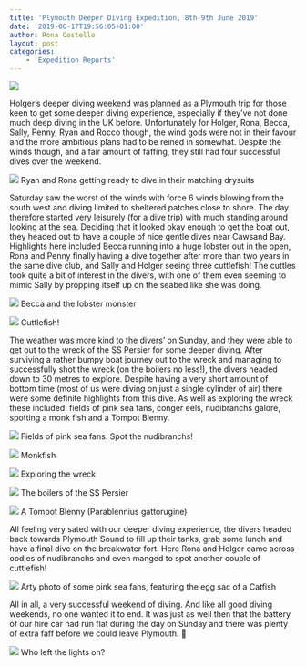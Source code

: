 ```yaml
---
title: 'Plymouth Deeper Diving Expedition, 8th-9th June 2019'
date: '2019-06-17T19:56:05+01:00'
author: Rona Costello
layout: post
categories:
    - 'Expedition Reports'
---
```


![](https://ouueg.com/wp-content/uploads/2019/06/DeeperDiving8.png)

Holger’s deeper diving weekend was planned as a Plymouth trip for those keen to get some deeper diving experience, especially if they’ve not done much deep diving in the UK before. Unfortunately for Holger, Rona, Becca, Sally, Penny, Ryan and Rocco though, the wind gods were not in their favour and the more ambitious plans had to be reined in somewhat. Despite the winds though, and a fair amount of faffing, they still had four successful dives over the weekend.

![](https://ouueg.com/wp-content/uploads/2019/06/DeeperDiving1.png)
Ryan and Rona getting ready to dive in their matching drysuits

Saturday saw the worst of the winds with force 6 winds blowing from the south west and diving limited to sheltered patches close to shore. The day therefore started very leisurely (for a dive trip) with much standing around looking at the sea. Deciding that it looked okay enough to get the boat out, they headed out to have a couple of nice gentle dives near Cawsand Bay. Highlights here included Becca running into a huge lobster out in the open, Rona and Penny finally having a dive together after more than two years in the same dive club, and Sally and Holger seeing three cuttlefish! The cuttles took quite a bit of interest in the divers, with one of them even seeming to mimic Sally by propping itself up on the seabed like she was doing.

![](https://ouueg.com/wp-content/uploads/2019/06/DeeperDiving2.png)
Becca and the lobster monster

![](https://ouueg.com/wp-content/uploads/2019/06/DeeperDiving3.png)
Cuttlefish!

The weather was more kind to the divers’ on Sunday, and they were able to get out to the wreck of the SS Persier for some deeper diving. After surviving a rather bumpy boat journey out to the wreck and managing to successfully shot the wreck (on the boilers no less!), the divers headed down to 30 metres to explore. Despite having a very short amount of bottom time (most of us were diving on just a single cylinder of air) there were some definite highlights from this dive. As well as exploring the wreck these included: fields of pink sea fans, conger eels, nudibranchs galore, spotting a monk fish and a Tompot Blenny.

![](https://ouueg.com/wp-content/uploads/2019/06/DeeperDiving5.png)
Fields of pink sea fans. Spot the nudibranchs!

![](https://ouueg.com/wp-content/uploads/2019/06/DeeperDiving4.png)
Monkfish

![](https://ouueg.com/wp-content/uploads/2019/06/DeeperDiving6.png)
Exploring the wreck

![](https://ouueg.com/wp-content/uploads/2019/06/DeeperDiving7.png)
The boilers of the SS Persier

![](https://ouueg.com/wp-content/uploads/2019/06/DeeperDiving8.png)
A Tompot Blenny (Parablennius gattorugine)

All feeling very sated with our deeper diving experience, the divers headed back towards Plymouth Sound to fill up their tanks, grab some lunch and have a final dive on the breakwater fort. Here Rona and Holger came across oodles of nudibranchs and even manged to spot another couple of cuttlefish!

![](https://ouueg.com/wp-content/uploads/2019/06/WhatsApp-Image-2019-06-12-at-16.15.56.jpeg)
Arty photo of some pink sea fans, featuring the egg sac of a Catfish

All in all, a very successful weekend of diving. And like all good diving weekends, no one wanted it to end. It was just as well then that the battery of our hire car had run flat during the day on Sunday and there was plenty of extra faff before we could leave Plymouth. 🙂

![](https://ouueg.com/wp-content/uploads/2019/06/WhatsApp-Image-2019-06-09-at-18.41.25.jpeg)
Who left the lights on?
